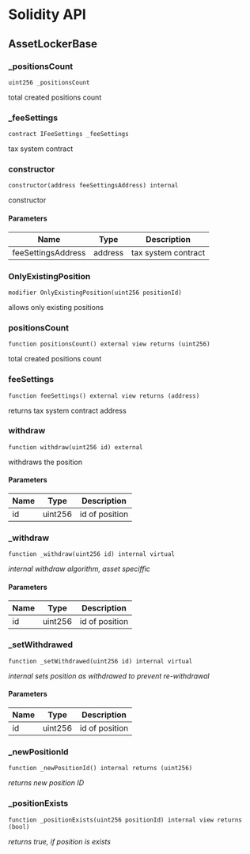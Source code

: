 # Solidity API

## AssetLockerBase

### _positionsCount

```solidity
uint256 _positionsCount
```

total created positions count

### _feeSettings

```solidity
contract IFeeSettings _feeSettings
```

tax system contract

### constructor

```solidity
constructor(address feeSettingsAddress) internal
```

constructor

#### Parameters

| Name | Type | Description |
| ---- | ---- | ----------- |
| feeSettingsAddress | address | tax system contract |

### OnlyExistingPosition

```solidity
modifier OnlyExistingPosition(uint256 positionId)
```

allows only existing positions

### positionsCount

```solidity
function positionsCount() external view returns (uint256)
```

total created positions count

### feeSettings

```solidity
function feeSettings() external view returns (address)
```

returns tax system contract address

### withdraw

```solidity
function withdraw(uint256 id) external
```

withdraws the position

#### Parameters

| Name | Type | Description |
| ---- | ---- | ----------- |
| id | uint256 | id of position |

### _withdraw

```solidity
function _withdraw(uint256 id) internal virtual
```

_internal withdraw algorithm, asset speciffic_

#### Parameters

| Name | Type | Description |
| ---- | ---- | ----------- |
| id | uint256 | id of position |

### _setWithdrawed

```solidity
function _setWithdrawed(uint256 id) internal virtual
```

_internal sets position as withdrawed to prevent re-withdrawal_

#### Parameters

| Name | Type | Description |
| ---- | ---- | ----------- |
| id | uint256 | id of position |

### _newPositionId

```solidity
function _newPositionId() internal returns (uint256)
```

_returns new position ID_

### _positionExists

```solidity
function _positionExists(uint256 positionId) internal view returns (bool)
```

_returns true, if position is exists_

